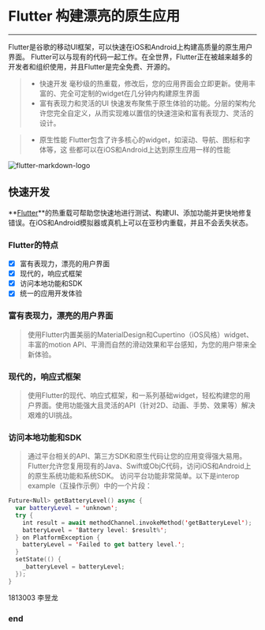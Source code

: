 # Flutter  构建漂亮的原生应用

------

Flutter是谷歌的移动UI框架，可以快速在iOS和Android上构建高质量的原生用户界面。 Flutter可以与现有的代码一起工作。在全世界，Flutter正在被越来越多的开发者和组织使用，并且Flutter是完全免费、开源的。

> * 快速开发
>毫秒级的热重载，修改后，您的应用界面会立即更新。使用丰富的、完全可定制的widget在几分钟内构建原生界面
> * 富有表现力和灵活的UI
> 快速发布聚焦于原生体验的功能。分层的架构允许您完全自定义，从而实现难以置信的快速渲染和富有表现力、灵活的设计。

> * 原生性能
> Flutter包含了许多核心的widget，如滚动、导航、图标和字体等，这 些都可以在iOS和Android上达到原生应用一样的性能


![flutter-markdown-logo](https://www.4x-treme.com/wp-content/uploads/2020/03/fluttericon.png)



## 快速开发

**[Flutter](https://flutter.dev/)**的热重载可帮助您快速地进行测试、构建UI、添加功能并更快地修复错误。在iOS和Android模拟器或真机上可以在亚秒内重载，并且不会丢失状态。

### Flutter的特点

- [x] 富有表现力，漂亮的用户界面
- [x] 现代的，响应式框架
- [x] 访问本地功能和SDK
- [x] 统一的应用开发体验

### 富有表现力，漂亮的用户界面
> 使用Flutter内置美丽的MaterialDesign和Cupertino（iOS风格）widget、丰富的motion API、平滑而自然的滑动效果和平台感知，为您的用户带来全新体验。

### 现代的，响应式框架
> 使用Flutter的现代、响应式框架，和一系列基础widget，轻松构建您的用户界面。使用功能强大且灵活的API（针对2D、动画、手势、效果等）解决艰难的UI挑战。

### 访问本地功能和SDK
> 通过平台相关的API、第三方SDK和原生代码让您的应用变得强大易用。 Flutter允许您复用现有的Java、Swift或ObjC代码，访问iOS和Android上的原生系统功能和系统SDK。
访问平台功能非常简单。以下是interop example（互操作示例）中的一个片段：
```swift
Future<Null> getBatteryLevel() async {
  var batteryLevel = 'unknown';
  try {
    int result = await methodChannel.invokeMethod('getBatteryLevel');
    batteryLevel = 'Battery level: $result%';
  } on PlatformException {
    batteryLevel = 'Failed to get battery level.';
  }
  setState(() {
    _batteryLevel = batteryLevel;
  });
}
```

1813003 李昱龙

### end